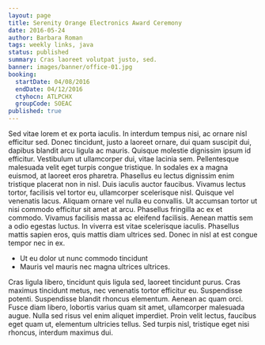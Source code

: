 ```yaml
---
layout: page
title: Serenity Orange Electronics Award Ceremony
date: 2016-05-24
author: Barbara Roman
tags: weekly links, java
status: published
summary: Cras laoreet volutpat justo, sed.
banner: images/banner/office-01.jpg
booking:
  startDate: 04/08/2016
  endDate: 04/12/2016
  ctyhocn: ATLPCHX
  groupCode: SOEAC
published: true
---
```

Sed vitae lorem et ex porta iaculis. In interdum tempus nisi, ac ornare nisl efficitur sed. Donec tincidunt, justo a laoreet ornare, dui quam suscipit dui, dapibus blandit arcu ligula ac mauris. Quisque molestie dignissim ipsum id efficitur. Vestibulum ut ullamcorper dui, vitae lacinia sem. Pellentesque malesuada velit eget turpis congue tristique. In sodales ex a magna euismod, at laoreet eros pharetra. Phasellus eu lectus dignissim enim tristique placerat non in nisl. Duis iaculis auctor faucibus. Vivamus lectus tortor, facilisis vel tortor eu, ullamcorper scelerisque nisl. Quisque vel venenatis lacus.
Aliquam ornare vel nulla eu convallis. Ut accumsan tortor ut nisi commodo efficitur sit amet at arcu. Phasellus fringilla ac ex et commodo. Vivamus facilisis massa ac eleifend facilisis. Aenean mattis sem a odio egestas luctus. In viverra est vitae scelerisque iaculis. Phasellus mattis sapien eros, quis mattis diam ultrices sed. Donec in nisl at est congue tempor nec in ex.

* Ut eu dolor ut nunc commodo tincidunt
* Mauris vel mauris nec magna ultrices ultrices.

Cras ligula libero, tincidunt quis ligula sed, laoreet tincidunt purus. Cras maximus tincidunt metus, nec venenatis tortor efficitur eu. Suspendisse potenti. Suspendisse blandit rhoncus elementum. Aenean ac quam orci. Fusce diam libero, lobortis varius quam sit amet, ullamcorper malesuada augue. Nulla sed risus vel enim aliquet imperdiet. Proin velit lectus, faucibus eget quam ut, elementum ultricies tellus. Sed turpis nisl, tristique eget nisi rhoncus, interdum maximus dui.
